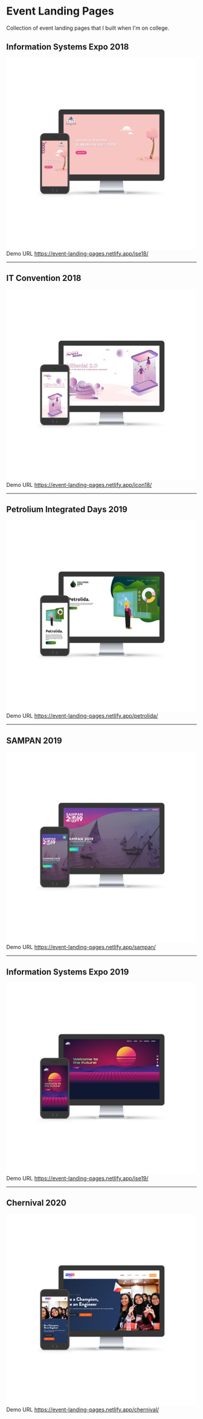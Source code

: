 # Event Landing Pages
Collection of event landing pages that I built when I'm on college.

## Information Systems Expo 2018
![ss](./ise18/screenshoot.png "Preview")
Demo URL https://event-landing-pages.netlify.app/ise18/
___
## IT Convention 2018
![ss](./icon18/screenshoot.png "Preview")
Demo URL https://event-landing-pages.netlify.app/icon18/
___
## Petrolium Integrated Days 2019
![ss](./petrolida/screenshoot.png "Preview")
Demo URL https://event-landing-pages.netlify.app/petrolida/
___
## SAMPAN 2019
![ss](./sampan/screenshoot.png "Preview")
Demo URL https://event-landing-pages.netlify.app/sampan/
___
## Information Systems Expo 2019
![ss](./ise19/screenshoot.png "Preview")
Demo URL https://event-landing-pages.netlify.app/ise19/
___
## Chernival 2020
![ss](./chernival/screenshoot.png "Preview")
Demo URL https://event-landing-pages.netlify.app/chernival/

